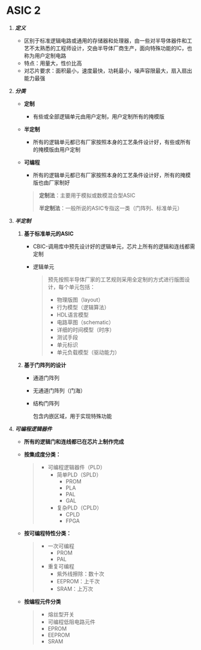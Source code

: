 # ASIC 2

1. ***定义***

   * 区别于标准逻辑电路或通用的存储器和处理器，由一些对半导体器件和工艺不太熟悉的工程师设计，交由半导体厂商生产，面向特殊功能的IC，也称为用户定制电路
   * 特点：用量大，性价比高
   * 对芯片要求：面积最小，速度最快，功耗最小，噪声容限最大，扇入扇出能力最强

2. ***分类***

   * **定制**

     * 有些或全部逻辑单元由用户定制，用户定制所有的掩模版

   * **半定制**

     * 所有的逻辑单元都已有厂家按照本身的工艺条件设计好，有些或所有的掩模版由用户定制

   * **可编程**

     * 所有的逻辑单元都已有厂家按照本身的工艺条件设计好，所有的掩模版也由厂家制好

     > **定制法**：主要用于模拟或数模混合型ASIC
     >
     > **半定制法**：一般所说的ASIC专指这一类（门阵列、标准单元）

3. ***半定制***

   1. **基于标准单元的ASIC**

      * CBIC-调用库中预先设计好的逻辑单元，芯片上所有的逻辑和连线都需定制

      * 逻辑单元

        >预先按照半导体厂家的工艺规则采用全定制的方式进行版图设计，每个单元包括：
        >
        >* 物理版图（layout）
        >* 行为模型（逻辑算法）
        >* HDL语言模型
        >* 电路草图（schematic）
        >* 详细的时间模型（时序）
        >* 测试手段
        >* 单元标识
        >* 单元负载模型（驱动能力）

   2. **基于门阵列的设计**

      * 通道门阵列

      * 无通道门阵列（门海）

      * 结构门阵列

        包含内嵌区域，用于实现特殊功能

4. ***可编程逻辑器件***

   * **所有的逻辑门和连线都已在芯片上制作完成**

   * **按集成度分类：**

     > * 可编程逻辑器件（PLD）
     >    * 简单PLD（SPLD）
     >      * PROM
     >      * PLA
     >      * PAL
     >      * GAL
     >    * 复杂PLD（CPLD）
     >      * CPLD
     >      * FPGA

   * **按可编程特性分类：**

     > * 一次可编程
     >   * PROM
     >   * PAL
     > * 重复可编程
     >   * 紫外线擦除：数十次
     >   * EEPROM：上千次
     >   * SRAM：上万次

   * **按编程元件分类**

     > * 熔丝型开关
     > * 可编程低阻电路元件
     > * EPROM
     > * EEPROM
     > * SRAM


